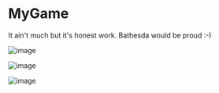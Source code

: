 # MyGame

It ain't much but it's honest work. Bathesda would be proud :-)

![image](https://user-images.githubusercontent.com/111496194/185786025-8acc55b0-df0d-4e42-9a9a-79c240fb5609.png)

![image](https://user-images.githubusercontent.com/111496194/185786052-9557ad92-b78e-4ca9-baa8-7271912e91c6.png)

![image](https://user-images.githubusercontent.com/111496194/185786084-7146f4ed-e55f-4810-b22a-6145c263d209.png)


